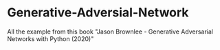 # Generative-Adversial-Network
All the example from this book
"Jason Brownlee - Generative Adversarial Networks with Python (2020)"
